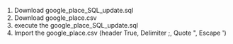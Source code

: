 1. Download google_place_SQL_update.sql
2. Download google_place.csv
3. execute the google_place_SQL_update.sql
4. Import the google_place.csv (header True, Delimiter ;, Quote ", Escape ')